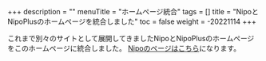 +++
description = ""
menuTitle = "ホームページ統合"
tags = []
title = "NipoとNipoPlusのホームページを統合しました"
toc = false
weight = -20221114
+++

これまで別々のサイトとして展開してきましたNipoとNipoPlusのホームページをこのホームページに統合しました。
[Nipoのページはこちら](/old/)になります。
